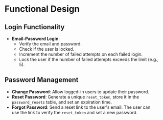 # Functional Design

## Login Functionality

- **Email-Password Login**:
  - Verify the email and password.
  - Check if the user is locked.
  - Increment the number of failed attempts on each failed login.
  - Lock the user if the number of failed attempts exceeds the limit (e.g., 5).

## Password Management

- **Change Password**: Allow logged-in users to update their password.
- **Reset Password**: Generate a unique `reset_token`, store it in the `password_resets` table, and set an expiration time.
- **Forgot Password**: Send a reset link to the user's email. The user can use the link to verify the `reset_token` and set a new password.